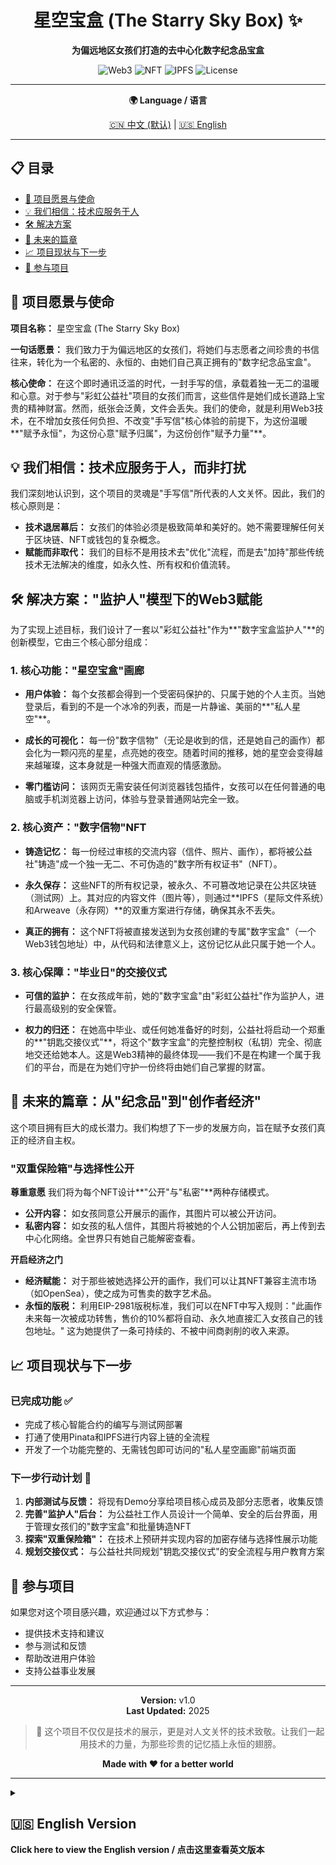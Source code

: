 <div align="center">

# 星空宝盒 (The Starry Sky Box) ✨

**为偏远地区女孩们打造的去中心化数字纪念品宝盒**

![Web3](https://img.shields.io/badge/Web3-Blockchain-blue)
![NFT](https://img.shields.io/badge/NFT-ERC721-green)
![IPFS](https://img.shields.io/badge/Storage-IPFS-orange)
![License](https://img.shields.io/badge/License-MIT-yellow)

---

**🌍 Language / 语言**

[🇨🇳 中文 (默认)](#) | [🇺🇸 English](#english-version)

</div>

---

## 📋 目录
- [🌟 项目愿景与使命](#-项目愿景与使命)
- [💡 我们相信：技术应服务于人](#-我们相信技术应服务于人而非打扰)
- [🛠️ 解决方案](#️-解决方案监护人模型下的web3赋能)
- [🚀 未来的篇章](#-未来的篇章从纪念品到创作者经济)
- [📈 项目现状与下一步](#-项目现状与下一步)
- [🤝 参与项目](#-参与项目)

## 🌟 项目愿景与使命

**项目名称：** 星空宝盒 (The Starry Sky Box)

**一句话愿景：** 我们致力于为偏远地区的女孩们，将她们与志愿者之间珍贵的书信往来，转化为一个私密的、永恒的、由她们自己真正拥有的"数字纪念品宝盒"。

**核心使命：** 在这个即时通讯泛滥的时代，一封手写的信，承载着独一无二的温暖和心意。对于参与"彩虹公益社"项目的女孩们而言，这些信件是她们成长道路上宝贵的精神财富。然而，纸张会泛黄，文件会丢失。我们的使命，就是利用Web3技术，在不增加女孩任何负担、不改变"手写信"核心体验的前提下，为这份温暖**"赋予永恒"，为这份心意"赋予归属"，为这份创作"赋予力量"**。

## 💡 我们相信：技术应服务于人，而非打扰

我们深刻地认识到，这个项目的灵魂是"手写信"所代表的人文关怀。因此，我们的核心原则是：

- **技术退居幕后：** 女孩们的体验必须是极致简单和美好的。她不需要理解任何关于区块链、NFT或钱包的复杂概念。
- **赋能而非取代：** 我们的目标不是用技术去"优化"流程，而是去"加持"那些传统技术无法解决的维度，如永久性、所有权和价值流转。

## 🛠️ 解决方案："监护人"模型下的Web3赋能

为了实现上述目标，我们设计了一套以"彩虹公益社"作为**"数字宝盒监护人"**的创新模型，它由三个核心部分组成：

### 1. 核心功能："星空宝盒"画廊

- **用户体验：** 每个女孩都会得到一个受密码保护的、只属于她的个人主页。当她登录后，看到的不是一个冰冷的列表，而是一片静谧、美丽的**"私人星空"**。

- **成长的可视化：** 每一份"数字信物"（无论是收到的信，还是她自己的画作）都会化为一颗闪亮的星星，点亮她的夜空。随着时间的推移，她的星空会变得越来越璀璨，这本身就是一种强大而直观的情感激励。

- **零门槛访问：** 该网页无需安装任何浏览器钱包插件，女孩可以在任何普通的电脑或手机浏览器上访问，体验与登录普通网站完全一致。

### 2. 核心资产："数字信物"NFT

- **铸造记忆：** 每一份经过审核的交流内容（信件、照片、画作），都将被公益社"铸造"成一个独一无二、不可伪造的"数字所有权证书"（NFT）。

- **永久保存：** 这些NFT的所有权记录，被永久、不可篡改地记录在公共区块链（测试网）上。其对应的内容文件（图片等），则通过**IPFS（星际文件系统）和Arweave（永存网）**的双重方案进行存储，确保其永不丢失。

- **真正的拥有：** 这个NFT将被直接发送到为女孩创建的专属"数字宝盒"（一个Web3钱包地址）中，从代码和法律意义上，这份记忆从此只属于她一个人。

### 3. 核心保障："毕业日"的交接仪式

- **可信的监护：** 在女孩成年前，她的"数字宝盒"由"彩虹公益社"作为监护人，进行最高级别的安全保管。

- **权力的归还：** 在她高中毕业、或任何她准备好的时刻，公益社将启动一个郑重的**"钥匙交接仪式"**，将这个"数字宝盒"的完整控制权（私钥）完全、彻底地交还给她本人。这是Web3精神的最终体现——我们不是在构建一个属于我们的平台，而是在为她们守护一份终将由她们自己掌握的财富。

## 🚀 未来的篇章：从"纪念品"到"创作者经济"

这个项目拥有巨大的成长潜力。我们构想了下一步的发展方向，旨在赋予女孩们真正的经济自主权。

### "双重保险箱"与选择性公开

**尊重意愿**
我们将为每个NFT设计**"公开"与"私密"**两种存储模式。

- **公开内容：** 如女孩同意公开展示的画作，其图片可以被公开访问。
- **私密内容：** 如女孩的私人信件，其图片将被她的个人公钥加密后，再上传到去中心化网络。全世界只有她自己能解密查看。

**开启经济之门**
- **经济赋能：** 对于那些被她选择公开的画作，我们可以让其NFT兼容主流市场（如OpenSea），使之成为可售卖的数字艺术品。
- **永恒的版税：** 利用EIP-2981版税标准，我们可以在NFT中写入规则："此画作未来每一次被成功转售，售价的10%都将自动、永久地直接汇入女孩自己的钱包地址。" 这为她提供了一条可持续的、不被中间商剥削的收入来源。

## 📈 项目现状与下一步

### 已完成功能 ✅

- 完成了核心智能合约的编写与测试网部署
- 打通了使用Pinata和IPFS进行内容上链的全流程
- 开发了一个功能完整的、无需钱包即可访问的"私人星空画廊"前端页面

### 下一步行动计划 🎯

1. **内部测试与反馈：** 将现有Demo分享给项目核心成员及部分志愿者，收集反馈
2. **完善"监护人"后台：** 为公益社工作人员设计一个简单、安全的后台界面，用于管理女孩们的"数字宝盒"和批量铸造NFT
3. **探索"双重保险箱"：** 在技术上预研并实现内容的加密存储与选择性展示功能
4. **规划交接仪式：** 与公益社共同规划"钥匙交接仪式"的安全流程与用户教育方案

## 🤝 参与项目

如果您对这个项目感兴趣，欢迎通过以下方式参与：

- 提供技术支持和建议
- 参与测试和反馈
- 帮助改进用户体验
- 支持公益事业发展

---

<div align="center">

**Version:** v1.0  
**Last Updated:** 2025

> 💝 这个项目不仅仅是技术的展示，更是对人文关怀的技术致敬。让我们一起用技术的力量，为那些珍贵的记忆插上永恒的翅膀。

**Made with ❤️ for a better world**

</div>

---

<details>
<summary>

## 🇺🇸 English Version

**Click here to view the English version / 点击这里查看英文版本**

</summary>

<div align="center">

# The Starry Sky Box ✨

**A Decentralized Digital Memory Box for Girls in Remote Areas**

![Web3](https://img.shields.io/badge/Web3-Blockchain-blue)
![NFT](https://img.shields.io/badge/NFT-ERC721-green)
![IPFS](https://img.shields.io/badge/Storage-IPFS-orange)
![License](https://img.shields.io/badge/License-MIT-yellow)

</div>

### 📋 Table of Contents
- [🌟 Vision & Mission](#-vision--mission)
- [💡 Our Belief: Technology Should Serve People](#-our-belief-technology-should-serve-people-not-disturb)
- [🛠️ Solution](#️-solution-web3-empowerment-under-guardian-model)
- [🚀 Future Chapters](#-future-chapters-from-memorabilia-to-creator-economy)
- [📈 Current Status & Next Steps](#-current-status--next-steps)
- [🤝 Get Involved](#-get-involved)

### 🌟 Vision & Mission

**Project Name:** The Starry Sky Box (星空宝盒)

**One-Line Vision:** We are committed to transforming the precious correspondence between girls in remote areas and volunteers into a private, eternal, and truly owned "digital memorabilia box."

**Core Mission:** In this era of instant messaging overflow, a handwritten letter carries unique warmth and sincerity. For girls participating in the "Rainbow Charity Society" project, these letters are precious spiritual wealth on their growth journey. However, paper yellows and files get lost. Our mission is to use Web3 technology to **"grant eternity" to this warmth, "grant ownership" to this sincerity, and "grant power" to this creation** - all without adding any burden to the girls or changing the core experience of "handwritten letters."

### 💡 Our Belief: Technology Should Serve People, Not Disturb

We deeply recognize that the soul of this project is the humanistic care represented by "handwritten letters." Therefore, our core principles are:

- **Technology Behind the Scenes:** The girls' experience must be extremely simple and beautiful. They don't need to understand any complex concepts about blockchain, NFTs, or wallets.
- **Empowerment, Not Replacement:** Our goal is not to "optimize" processes with technology, but to "enhance" dimensions that traditional technology cannot solve, such as permanence, ownership, and value circulation.

### 🛠️ Solution: Web3 Empowerment Under "Guardian" Model

To achieve the above goals, we designed an innovative model with "Rainbow Charity Society" as the **"Digital Box Guardian,"** consisting of three core components:

#### 1. Core Function: "Starry Sky Box" Gallery

- **User Experience:** Each girl gets a password-protected personal homepage that belongs only to her. When she logs in, she doesn't see a cold list, but a tranquil, beautiful **"private starry sky."**

- **Visualization of Growth:** Each "digital token" (whether received letters or her own artwork) becomes a shining star, illuminating her night sky. Over time, her starry sky becomes more brilliant, which itself is a powerful and intuitive emotional motivation.

- **Zero-Barrier Access:** This webpage requires no browser wallet plugins; girls can access it on any ordinary computer or mobile browser, with an experience identical to logging into regular websites.

#### 2. Core Asset: "Digital Token" NFTs

- **Minting Memories:** Each vetted communication content (letters, photos, artwork) will be "minted" by the charity into a unique, unforgeable "digital ownership certificate" (NFT).

- **Permanent Preservation:** The ownership records of these NFTs are permanently and immutably recorded on the public blockchain (testnet). The corresponding content files (images, etc.) are stored through **IPFS (InterPlanetary File System) and Arweave (Permanent Web)** dual solutions, ensuring they are never lost.

- **True Ownership:** This NFT will be directly sent to the exclusive "digital box" (a Web3 wallet address) created for the girl. From both code and legal perspectives, this memory belongs only to her.

#### 3. Core Guarantee: "Graduation Day" Handover Ceremony

- **Trusted Guardianship:** Before the girl reaches adulthood, her "digital box" is kept under the highest level of security by "Rainbow Charity Society" as guardian.

- **Return of Power:** At her high school graduation, or whenever she's ready, the charity will initiate a solemn **"Key Handover Ceremony,"** completely and thoroughly returning the full control (private key) of this "digital box" to her. This is the ultimate embodiment of Web3 spirit - we're not building a platform that belongs to us, but guarding wealth that will ultimately be controlled by them.

### 🚀 Future Chapters: From "Memorabilia" to "Creator Economy"

This project has enormous growth potential. We envision the next development direction aimed at granting girls true economic autonomy.

#### "Dual Safe" and Selective Disclosure

**Respecting Wishes**
We will design **"public" and "private"** storage modes for each NFT.

- **Public Content:** If a girl agrees to publicly display her artwork, its images can be publicly accessed.
- **Private Content:** Private letters will be encrypted with her personal public key before uploading to the decentralized network. Only she can decrypt and view them.

**Opening Economic Doors**
- **Economic Empowerment:** For artwork she chooses to make public, we can make their NFTs compatible with mainstream markets (like OpenSea), making them sellable digital artworks.
- **Eternal Royalties:** Using the EIP-2981 royalty standard, we can write rules into NFTs: "Every time this artwork is successfully resold in the future, 10% of the sale price will automatically and permanently flow directly into the girl's wallet address." This provides her with a sustainable income source free from middleman exploitation.

### 📈 Current Status & Next Steps

#### Completed Features ✅

- Completed core smart contract development and testnet deployment
- Established complete pipeline for content on-chain using Pinata and IPFS
- Developed a fully functional "private starry sky gallery" frontend accessible without wallets

#### Next Action Plan 🎯

1. **Internal Testing & Feedback:** Share existing Demo with core project members and some volunteers for feedback
2. **Improve "Guardian" Backend:** Design a simple, secure backend interface for charity staff to manage girls' "digital boxes" and batch mint NFTs
3. **Explore "Dual Safe":** Research and implement encrypted storage and selective display functionality
4. **Plan Handover Ceremony:** Collaborate with the charity to plan secure processes and user education for the "key handover ceremony"

### 🤝 Get Involved

If you're interested in this project, welcome to participate through:

- Providing technical support and suggestions
- Participating in testing and feedback
- Helping improve user experience
- Supporting charitable causes

---

<div align="center">

**Version:** v1.0  
**Last Updated:** 2025

> 💝 This project is not just a showcase of technology, but a technological tribute to humanistic care. Let's use the power of technology to give those precious memories eternal wings.

**Made with ❤️ for a better world**

</div>

</details>
